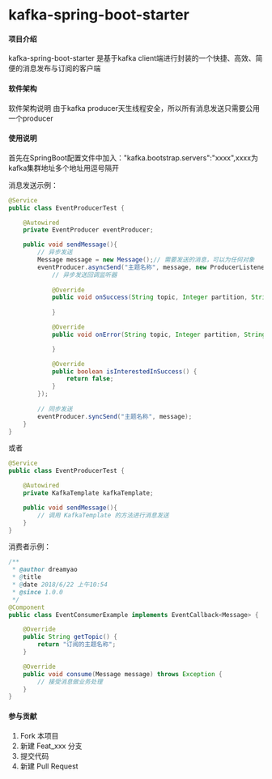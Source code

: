 # kafka-spring-boot-starter

#### 项目介绍
kafka-spring-boot-starter 是基于kafka client端进行封装的一个快捷、高效、简便的消息发布与订阅的客户端

#### 软件架构
软件架构说明
由于kafka producer天生线程安全，所以所有消息发送只需要公用一个producer

#### 使用说明

首先在SpringBoot配置文件中加入："kafka.bootstrap.servers":"xxxx",xxxx为kafka集群地址多个地址用逗号隔开

消息发送示例：

```java
@Service
public class EventProducerTest {

    @Autowired
    private EventProducer eventProducer;

    public void sendMessage(){
        // 异步发送
        Message message = new Message();// 需要发送的消息，可以为任何对象
        eventProducer.asyncSend("主题名称", message, new ProducerListener<String, Object>() {
            // 异步发送回调监听器
            
            @Override
            public void onSuccess(String topic, Integer partition, String key, Object value, RecordMetadata recordMetadata) {
                
            }

            @Override
            public void onError(String topic, Integer partition, String key, Object value, Exception exception) {

            }

            @Override
            public boolean isInterestedInSuccess() {
                return false;
            }
        });
        
        // 同步发送
        eventProducer.syncSend("主题名称", message);
    }
}

```
或者

```java
@Service
public class EventProducerTest {

    @Autowired
    private KafkaTemplate kafkaTemplate;

    public void sendMessage(){
        // 调用 KafkaTemplate 的方法进行消息发送
    }
}

```

消费者示例：

```java
/**
 * @author dreamyao
 * @title
 * @date 2018/6/22 上午10:54
 * @since 1.0.0
 */
@Component
public class EventConsumerExample implements EventCallback<Message> {

    @Override
    public String getTopic() {
        return "订阅的主题名称";
    }

    @Override
    public void consume(Message message) throws Exception {
        // 接受消息做业务处理
    }
}
```

#### 参与贡献

1. Fork 本项目
2. 新建 Feat_xxx 分支
3. 提交代码
4. 新建 Pull Request